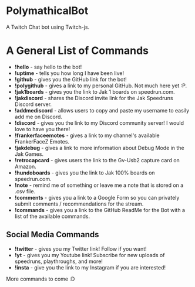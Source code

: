 # PolymathicalBot
A Twitch Chat bot using Twitch-js. 


# A General List of Commands

- **!hello** - say hello to the bot!
- **!uptime** - tells you how long I have been live!
- **!github** - gives you the GitHub link for the bot!
- **!polygithub** - gives a link to my personal GitHub. Not much here yet :P.
- **!jak1boards** - gives you the link to Jak 1 boards on speedrun.com.
- **!jakdiscord** - shares the Discord invite link for the Jak Speedruns Discord server.
- **!addmediscord** - allows users to copy and paste my username to easily add me on Discord.
- **!discord** - gives you the link to my Discord community server! I would love to have you there!
- **!frankerfaceemotes** - gives a link to my channel's available FrankerFaceZ Emotes. 
- **!jakdebug** - gives a link to more information about Debug Mode in the Jak Games.
- **!retrocapcard** - gives users the link to the Gv-Usb2 capture card on Amazon. 
- **!hundoboards** - gives you the link to Jak 100% boards on speedrun.com.
- **!note** - remind me of something or leave me a note that is stored on a .csv file.
- **!comments** - gives you a link to a Google Form so you can privately submit comments / recommendations for the stream.
- **!commands** - gives you a link to the GitHub ReadMe for the Bot with a list of the available commands. 

## Social Media Commands
- **!twitter** - gives you my Twitter link! Follow if you want!
- **!yt** - gives you my Youtube link! Subscribe for new uploads of speedruns, playthroughs, and more!
- **!insta** - give you the link to my Instagram if you are interested!

More commands to come :D
